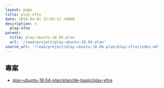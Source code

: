 ```yaml
---
layout: page
title: play-xfce
date: 2018-04-01 22:03:11 +0800
description: >
  play-xfce
parent:
  title: play-ubuntu-18.04-plan
  url: '/read/project/play-ubuntu-18.04-plan'
source_url: '/read/project/play-ubuntu-18.04-plan/play-xfce/index.md'
---
```



## 專案

* [play-ubuntu-18.04-plan/plan/de-basic/play-xfce](https://github.com/samwhelp/play-ubuntu-18.04-plan/tree/master/plan/de-basic/play-xfce)

